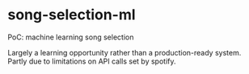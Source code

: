 # song-selection-ml
PoC: machine learning song selection

Largely a learning opportunity rather than a production-ready system. Partly due to limitations on API calls set by spotify. 
